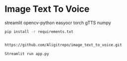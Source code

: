 # Image Text To Voice



streamlit
opencv-python
easyocr
torch
gTTS
numpy

```bash
pip install -r requirements.txt
```


```bash

```


```bash
https://github.com/Aligitrepo/image_text_to_voice.git
```

```bash
Streamlit run app.py

```


